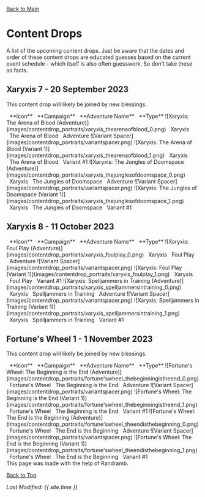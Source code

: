 [Back to Main](index.md)

# Content Drops

A list of the upcoming content drops. Just be aware that the dates and order of these content drops are educated guesses based on the current event schedule - which itself is also often guesswork. So don't take these as facts.

## Xaryxis 7 - 20 September 2023

This content drop will likely be joined by new blessings.

<span class="contentDropsTableColumn">
    <span class="contentDropsTableRowHeader">
        <span class="contentDropsTableIcons">
            <span style="margin-left:8px;">**Icon**</span>
        </span>
        <span class="contentDropsTableCampaign">
            <span style="margin-left: 8px;">**Campaign**</span>
        </span>
        <span class="contentDropsTableAdventure">
            <span style="margin-left: 8px;">**Adventure Name**</span>
        </span>
        <span class="contentDropsTableType">
            <span style="margin-left: 8px;">**Type**</span>
        </span>
    </span>
    <span class="contentDropsTableRow">
        <span class="contentDropsTableIcons">
            ![Xaryxis: The Arena of Blood (Adventure)](images/contentdrop_portraits/xaryxis_thearenaofblood_0.png)
        </span>
        <span class="contentDropsTableCampaign">
            <span style="margin-left: 8px;">Xaryxis</span>
        </span>
        <span class="contentDropsTableAdventure">
            <span style="margin-left: 8px;">The Arena of Blood</span>
        </span>
        <span class="contentDropsTableType">
            <span style="margin-left: 8px;">Adventure</span>
        </span>
    </span>
    <span class="contentDropsTableRow">
        <span class="contentDropsTableIcons">
            ![Variant Spacer](images/contentdrop_portraits/variantspacer.png) ![Xaryxis: The Arena of Blood (Variant 1)](images/contentdrop_portraits/xaryxis_thearenaofblood_1.png)
        </span>
        <span class="contentDropsTableCampaign">
            <span style="margin-left: 8px;">Xaryxis</span>
        </span>
        <span class="contentDropsTableAdventure">
            <span style="margin-left: 8px;">The Arena of Blood</span>
        </span>
        <span class="contentDropsTableType">
            <span style="margin-left: 8px;">Variant #1</span>
        </span>
    </span>
    <span class="contentDropsTableRow">
        <span class="contentDropsTableIcons">
            ![Xaryxis: The Jungles of Doomspace (Adventure)](images/contentdrop_portraits/xaryxis_thejunglesofdoomspace_0.png)
        </span>
        <span class="contentDropsTableCampaign">
            <span style="margin-left: 8px;">Xaryxis</span>
        </span>
        <span class="contentDropsTableAdventure">
            <span style="margin-left: 8px;">The Jungles of Doomspace</span>
        </span>
        <span class="contentDropsTableType">
            <span style="margin-left: 8px;">Adventure</span>
        </span>
    </span>
    <span class="contentDropsTableRow">
        <span class="contentDropsTableIcons">
            ![Variant Spacer](images/contentdrop_portraits/variantspacer.png) ![Xaryxis: The Jungles of Doomspace (Variant 1)](images/contentdrop_portraits/xaryxis_thejunglesofdoomspace_1.png)
        </span>
        <span class="contentDropsTableCampaign">
            <span style="margin-left: 8px;">Xaryxis</span>
        </span>
        <span class="contentDropsTableAdventure">
            <span style="margin-left: 8px;">The Jungles of Doomspace</span>
        </span>
        <span class="contentDropsTableType">
            <span style="margin-left: 8px;">Variant #1</span>
        </span>
    </span>
</span>

## Xaryxis 8 - 11 October 2023

<span class="contentDropsTableColumn">
    <span class="contentDropsTableRowHeader">
        <span class="contentDropsTableIcons">
            <span style="margin-left:8px;">**Icon**</span>
        </span>
        <span class="contentDropsTableCampaign">
            <span style="margin-left: 8px;">**Campaign**</span>
        </span>
        <span class="contentDropsTableAdventure">
            <span style="margin-left: 8px;">**Adventure Name**</span>
        </span>
        <span class="contentDropsTableType">
            <span style="margin-left: 8px;">**Type**</span>
        </span>
    </span>
    <span class="contentDropsTableRow">
        <span class="contentDropsTableIcons">
            ![Xaryxis: Foul Play (Adventure)](images/contentdrop_portraits/xaryxis_foulplay_0.png)
        </span>
        <span class="contentDropsTableCampaign">
            <span style="margin-left: 8px;">Xaryxis</span>
        </span>
        <span class="contentDropsTableAdventure">
            <span style="margin-left: 8px;">Foul Play</span>
        </span>
        <span class="contentDropsTableType">
            <span style="margin-left: 8px;">Adventure</span>
        </span>
    </span>
    <span class="contentDropsTableRow">
        <span class="contentDropsTableIcons">
            ![Variant Spacer](images/contentdrop_portraits/variantspacer.png) ![Xaryxis: Foul Play (Variant 1)](images/contentdrop_portraits/xaryxis_foulplay_1.png)
        </span>
        <span class="contentDropsTableCampaign">
            <span style="margin-left: 8px;">Xaryxis</span>
        </span>
        <span class="contentDropsTableAdventure">
            <span style="margin-left: 8px;">Foul Play</span>
        </span>
        <span class="contentDropsTableType">
            <span style="margin-left: 8px;">Variant #1</span>
        </span>
    </span>
    <span class="contentDropsTableRow">
        <span class="contentDropsTableIcons">
            ![Xaryxis: Spelljammers in Training (Adventure)](images/contentdrop_portraits/xaryxis_spelljammersintraining_0.png)
        </span>
        <span class="contentDropsTableCampaign">
            <span style="margin-left: 8px;">Xaryxis</span>
        </span>
        <span class="contentDropsTableAdventure">
            <span style="margin-left: 8px;">Spelljammers in Training</span>
        </span>
        <span class="contentDropsTableType">
            <span style="margin-left: 8px;">Adventure</span>
        </span>
    </span>
    <span class="contentDropsTableRow">
        <span class="contentDropsTableIcons">
            ![Variant Spacer](images/contentdrop_portraits/variantspacer.png) ![Xaryxis: Spelljammers in Training (Variant 1)](images/contentdrop_portraits/xaryxis_spelljammersintraining_1.png)
        </span>
        <span class="contentDropsTableCampaign">
            <span style="margin-left: 8px;">Xaryxis</span>
        </span>
        <span class="contentDropsTableAdventure">
            <span style="margin-left: 8px;">Spelljammers in Training</span>
        </span>
        <span class="contentDropsTableType">
            <span style="margin-left: 8px;">Variant #1</span>
        </span>
    </span>
</span>

## Fortune's Wheel 1 - 1 November 2023

This content drop will likely be joined by new blessings.

<span class="contentDropsTableColumn">
    <span class="contentDropsTableRowHeader">
        <span class="contentDropsTableIcons">
            <span style="margin-left:8px;">**Icon**</span>
        </span>
        <span class="contentDropsTableCampaign">
            <span style="margin-left: 8px;">**Campaign**</span>
        </span>
        <span class="contentDropsTableAdventure">
            <span style="margin-left: 8px;">**Adventure Name**</span>
        </span>
        <span class="contentDropsTableType">
            <span style="margin-left: 8px;">**Type**</span>
        </span>
    </span>
    <span class="contentDropsTableRow">
        <span class="contentDropsTableIcons">
            ![Fortune's Wheel: The Beginning is the End (Adventure)](images/contentdrop_portraits/fortune'swheel_thebeginningistheend_0.png)
        </span>
        <span class="contentDropsTableCampaign">
            <span style="margin-left: 8px;">Fortune's Wheel</span>
        </span>
        <span class="contentDropsTableAdventure">
            <span style="margin-left: 8px;">The Beginning is the End</span>
        </span>
        <span class="contentDropsTableType">
            <span style="margin-left: 8px;">Adventure</span>
        </span>
    </span>
    <span class="contentDropsTableRow">
        <span class="contentDropsTableIcons">
            ![Variant Spacer](images/contentdrop_portraits/variantspacer.png) ![Fortune's Wheel: The Beginning is the End (Variant 1)](images/contentdrop_portraits/fortune'swheel_thebeginningistheend_1.png)
        </span>
        <span class="contentDropsTableCampaign">
            <span style="margin-left: 8px;">Fortune's Wheel</span>
        </span>
        <span class="contentDropsTableAdventure">
            <span style="margin-left: 8px;">The Beginning is the End</span>
        </span>
        <span class="contentDropsTableType">
            <span style="margin-left: 8px;">Variant #1</span>
        </span>
    </span>
    <span class="contentDropsTableRow">
        <span class="contentDropsTableIcons">
            ![Fortune's Wheel: The End is the Beginning (Adventure)](images/contentdrop_portraits/fortune'swheel_theendisthebeginning_0.png)
        </span>
        <span class="contentDropsTableCampaign">
            <span style="margin-left: 8px;">Fortune's Wheel</span>
        </span>
        <span class="contentDropsTableAdventure">
            <span style="margin-left: 8px;">The End is the Beginning</span>
        </span>
        <span class="contentDropsTableType">
            <span style="margin-left: 8px;">Adventure</span>
        </span>
    </span>
    <span class="contentDropsTableRow">
        <span class="contentDropsTableIcons">
            ![Variant Spacer](images/contentdrop_portraits/variantspacer.png) ![Fortune's Wheel: The End is the Beginning (Variant 1)](images/contentdrop_portraits/fortune'swheel_theendisthebeginning_1.png)
        </span>
        <span class="contentDropsTableCampaign">
            <span style="margin-left: 8px;">Fortune's Wheel</span>
        </span>
        <span class="contentDropsTableAdventure">
            <span style="margin-left: 8px;">The End is the Beginning</span>
        </span>
        <span class="contentDropsTableType">
            <span style="margin-left: 8px;">Variant #1</span>
        </span>
    </span>
</span>

<br />
This page was made with the help of Randramb.

[Back to Top](#top)

*Last Modified: {{ site.time }}*